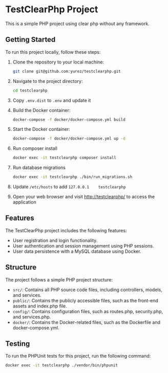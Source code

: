 # TestClearPhp Project
This is a simple PHP project using clear php without any framework.

## Getting Started

To run this project locally, follow these steps:

1. Clone the repository to your local machine:

   ```bash
   git clone git@github.com:yurez/testclearphp.git
   
2. Navigate to the project directory:
   ```bash
   cd testclearphp

3. Copy `.env.dist` to `.env` and update it

4. Build the Docker container:
   ```bash
   docker-compose -f docker/docker-compose.yml build

5. Start the Docker container:
   ```bash
   docker-compose -f docker/docker-compose.yml up -d
   
6. Run composer install
   ```bash
   docker exec -it testclearphp composer install
   
7. Run database migrations
   ```bash
   docker exec -it testclearphp ./bin/run_migrations.sh

8. Update `/etc/hosts` to add `127.0.0.1    testclearphp`

9. Open your web browser and visit [http://testclearphp/](http://testclearphp/) to access the application

## Features
The TestClearPhp project includes the following features:

* User registration and login functionality.
* User authentication and session management using PHP sessions.
* User data persistence with a MySQL database using Docker.

## Structure

The project follows a simple PHP project structure:

* `src/`: Contains all PHP source code files, including controllers, models, and services.
* `public/`: Contains the publicly accessible files, such as the front-end assets and index.php file.
* `config/`: Contains configuration files, such as routes.php, security.php, and services.php.
* `docker/`: Contains the Docker-related files, such as the Dockerfile and docker-compose.yml.

## Testing
To run the PHPUnit tests for this project, run the following command:

   ```bash
   docker exec -it testclearphp ./vendor/bin/phpunit